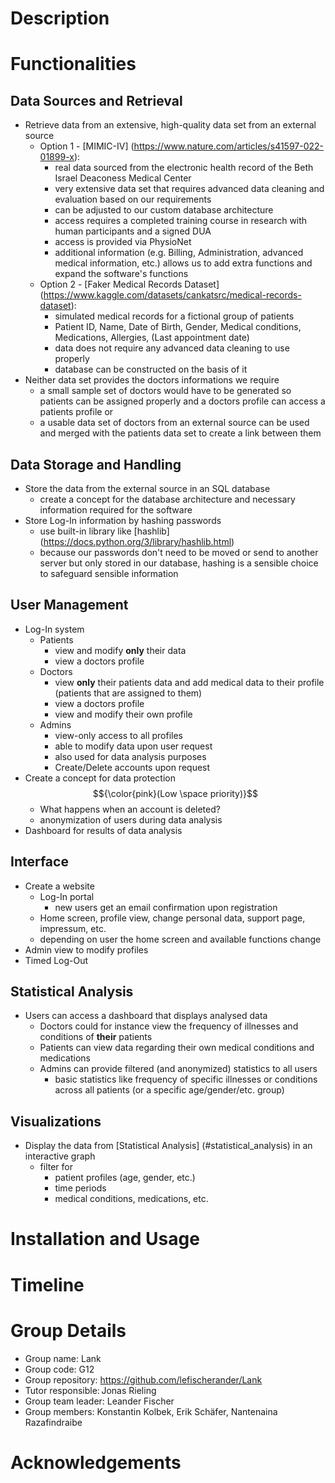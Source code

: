 # Description

# Functionalities

## Data Sources and Retrieval
- Retrieve data from an extensive, high-quality data set from an external source
  - Option 1 - [MIMIC-IV] (https://www.nature.com/articles/s41597-022-01899-x):
    - real data sourced from the electronic health record of the Beth Israel Deaconess Medical Center
    - very extensive data set that requires advanced data cleaning and evaluation based on our requirements
    - can be adjusted to our custom database architecture
    - access requires a completed training course in research with human participants and a signed DUA
    - access is provided via PhysioNet
    - additional information (e.g. Billing, Administration, advanced medical information, etc.) allows us to add extra functions and expand the software's functions
  - Option 2 - [Faker Medical Records Dataset] (https://www.kaggle.com/datasets/cankatsrc/medical-records-dataset):
    - simulated medical records for a fictional group of patients
    - Patient ID, Name, Date of Birth, Gender, Medical conditions, Medications, Allergies, (Last appointment date)
    - data does not require any advanced data cleaning to use properly
    - database can be constructed on the basis of it
- Neither data set provides the doctors informations we require
  - a small sample set of doctors would have to be generated so patients can be assigned properly and a doctors profile can access a patients profile or
  - a usable data set of doctors from an external source can be used and merged with the patients data set to create a link between them

## Data Storage and Handling
- Store the data from the external source in an SQL database
  - create a concept for the database architecture and necessary information required for the software
- Store Log-In information by hashing passwords
  - use built-in library like [hashlib] (https://docs.python.org/3/library/hashlib.html)
  - because our passwords don't need to be moved or send to another server but only stored in our database, hashing is a sensible choice to safeguard sensible information

## User Management
- Log-In system
  - Patients
    - view and modify **only** their data
    - view a doctors profile
  - Doctors
    - view **only** their patients data and add medical data to their profile (patients that are assigned to them)
    - view a doctors profile
    - view and modify their own profile
  - Admins
    - view-only access to all profiles
    - able to modify data upon user request
    - also used for data analysis purposes
    - Create/Delete accounts upon request
- Create a concept for data protection $${\color{pink}(Low \space priority)}$$
  - What happens when an account is deleted? 
  - anonymization of users during data analysis
- Dashboard for results of data analysis
  
## Interface
- Create a website
  - Log-In portal
    - new users get an email confirmation upon registration
  - Home screen, profile view, change personal data, support page, impressum, etc.
  - depending on user the home screen and available functions change
- Admin view to modify profiles
- Timed Log-Out
 
## Statistical Analysis
- Users can access a dashboard that displays analysed data
  - Doctors could for instance view the frequency of illnesses and conditions of **their** patients
  - Patients can view data regarding their own medical conditions and medications
  - Admins can provide filtered (and anonymized) statistics to all users
    - basic statistics like frequency of specific illnesses or conditions across all patients (or a specific age/gender/etc. group)

## Visualizations
- Display the data from [Statistical Analysis] (#statistical_analysis) in an interactive graph
  - filter for
    - patient profiles (age, gender, etc.)
    - time periods
    - medical conditions, medications, etc.

# Installation and Usage

# Timeline

# Group Details

- Group name: Lank
- Group code: G12
- Group repository: https://github.com/lefischerander/Lank
- Tutor responsible: Jonas Rieling
- Group team leader: Leander Fischer
- Group members: Konstantin Kolbek, Erik Schäfer, Nantenaina Razafindraibe

# Acknowledgements

